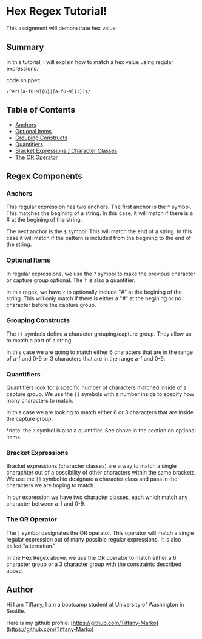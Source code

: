 # Hex Regex Tutorial!

This assignment will demonstrate hex value 

## Summary

In this tutorial, I will explain how to match a hex value using regular expressions. 

code snippet: 

`/^#?([a-f0-9]{6}|[a-f0-9]{3})$/`



## Table of Contents

- [Anchors](#anchors)
- [Optional Items](#optional-items)
- [Grouping Constructs](#grouping-constructs)
- [Quantifiers](#quantifiers)
- [Bracket Expressions / Character Classes](#bracket-expressions)
- [The OR Operator](#the-or-operator)

## Regex Components

### Anchors

This regular expression has two anchors. The first anchor is the `^` symbol. This matches the begining of a string. In this case, it will match if there is a # at the begining of the string. 

The next anchor is the `$` symbol. This will match the end of a string. In this case it will match if the pattern is included from the begining to the end of the string. 

### Optional Items

In regular expressions, we use the `?` symbol to make the previous character or capture group optional. The `?` is also a quantifier. 

In this regex, we have `?` to optionally include "#" at the begining of the string. This will only match if there is either a "#" at the begining or no character before the capture group. 

### Grouping Constructs

The `()` symbols define a character grouping/capture group. They allow us to match a part of a string. 

In this case we are going to match either 6 characters that are in the range of a-f and 0-9 or 3 characters that are in the range a-f and 0-9. 


### Quantifiers

Quantifiers look for a specific number of characters matched inside of a capture group. We use the `{}` symbols with a number inside to specify how many characters to match. 


In this case we are looking to match either 6 or 3 characters that are inside the capture group. 

*note: the `?` symbol is also a quantifier. See above in the section on optional items. 

### Bracket Expressions

Bracket expressions (character classes) are a way to match a single charachter out of a possibility of other characters within the same brackets. We use the `[]` symbol to designate a character class and pass in the characters we are hoping to match. 


In our expression we have two character classes, each which match any character between a-f and 0-9. 


### The OR Operator

The `|` symbol designates the OR operator. This operator will match a single regular expression out of many 
possible regular expressions. It is also called "alternation." 

In the Hex Regex above, we use the OR operator to match either a 6 character group or a 3 character group with the constraints described above. 

## Author


Hi I am Tiffany, I am a bootcamp student at University of Washington in Seattle. 

Here is my github profile: [https://github.com/Tiffany-Marko](https://github.com/Tiffany-Marko)